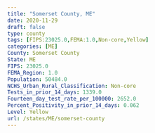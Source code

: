 ```yaml
---
title: "Somerset County, ME"
date: 2020-11-29
draft: false
type: county
tags: [FIPS:23025.0,FEMA:1.0,Non-core,Yellow]
categories: [ME]
County: Somerset County
State: ME
FIPS: 23025.0
FEMA_Region: 1.0
Population: 50484.0
NCHS_Urban_Rural_Classification: Non-core
Tests_in_prior_14_days: 1339.0
Fourteen_day_test_rate_per_100000: 2652.0
Percent_Positivity_in_prior_14_days: 0.062
Level: Yellow
url: /states/ME/somerset-county
---
```



